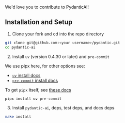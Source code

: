 We'd love you to contribute to PydanticAI!

## Installation and Setup

1. Clone your fork and cd into the repo directory

```bash
git clone git@github.com:<your username>/pydantic.git
cd pydantic-ai
```

2. Install `uv` (version 0.4.30 or later) and `pre-commit`

We use pipx here, for other options see:

* [`uv` install docs](https://docs.astral.sh/uv/getting-started/installation/)
* [`pre-commit` install docs](https://pre-commit.com/#install)

To get `pipx` itself, see [these docs](https://pypa.github.io/pipx/)

```bash
pipx install uv pre-commit
```

3. Install `pydantic-ai`, deps, test deps, and docs deps

```bash
make install
```
